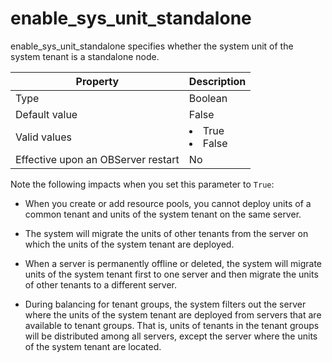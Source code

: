 enable_sys_unit_standalone
===============================================

enable_sys_unit_standalone specifies whether the system unit of the system tenant is a standalone node.


| **Property** | **Description** |
|------------------|--------------------------------------------------------------------------------------------------------|
| Type | Boolean |
| Default value | False |
| Valid values | <li> True   <li> False |
| Effective upon an OBServer restart | No |



Note the following impacts when you set this parameter to `True`:

* When you create or add resource pools, you cannot deploy units of a common tenant and units of the system tenant on the same server.



* The system will migrate the units of other tenants from the server on which the units of the system tenant are deployed.



* When a server is permanently offline or deleted, the system will migrate units of the system tenant first to one server and then migrate the units of other tenants to a different server.



* During balancing for tenant groups, the system filters out the server where the units of the system tenant are deployed from servers that are available to tenant groups. That is, units of tenants in the tenant groups will be distributed among all servers, except the server where the units of the system tenant are located.





